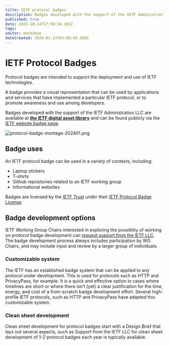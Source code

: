 ```yaml
---
title: IETF protocol badges
description: Badges developed with the support of the IETF Administration LLC are made available for use via the IETF website.
published: true
date: 2025-10-14T17:58:34.101Z
tags: 
editor: markdown
dateCreated: 2024-01-23T03:00:49.366Z
---
```


# IETF Protocol Badges
Protocol badges are intended to support the deployment and use of IETF technologies.

A badge provides a visual representation that can be used by applications and services that have implemented a particular IETF protocol, or to promote awareness and use among developers.

Badges developed with the support of the IETF Administration LLC are available at **[the IETF digital asset library](https://ietf.photoshelter.com/galleries/G0000fkHK1hphlvo/IETF-Protocol-Badges)** and can be found publicly via the [IETF website badge page](https://www.ietf.org/badges).

![protocol-badge-montage-202401.png](/protocol-badge-montage-202401.png)

## Badge uses
An IETF protocol badge can be used  in a variety of contexts, including:
+ Laptop stickers
+ T-shirts
+ Github repositories related to an IETF working group
+ Informational websites

Badges are licensed by the [IETF Trust](https://trustee.ietf.org) under their [IETF Protocol Badge License](https://trustee.ietf.org/wp-content/uploads/IETF-Protocol-Badge-License-Terms.pdf)

## Badge development options
IETF Working Group Chairs interested in exploring the possiblity of working on protocol badge development can [request support from the IETF LLC](mailto:support@ietf.org). The badge development process always includes participation by WG Chairs, and may include input and review by a larger group of individuals.

### Customizable system
The IETF has an established badge system that can be applied to any protocol under development. This is used for protocols such as HTTP and PrivacyPass, for example. It is a quick and effective option in cases where timelines are short or where there isn’t (yet) a clear justification for the time, energy, and cost of a from-scratch badge development effort. Several high-profile IETF protocols, such as HTTP and PrivacyPass have adapted this customizable system.

### Clean sheet development
Clean sheet development for protocol badges start with a Design Brief that lays out several aspects, such as Support from the IETF LLC for clean sheet development of 1-2 protocol badges each year is typically available. 